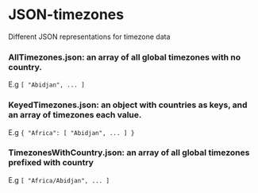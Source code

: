 # JSON-timezones
Different JSON representations for timezone data

### AllTimezones.json: an array of all global timezones with no country.
  E.g `[ "Abidjan", ... ]`

### KeyedTimezones.json: an object with countries as keys, and an array of timezones each value.
  E.g `{ "Africa": [ "Abidjan", ... ] }`

### TimezonesWithCountry.json: an array of all global timezones prefixed with country
  E.g `[ "Africa/Abidjan", ... ]`
